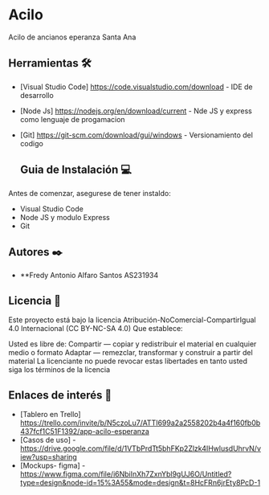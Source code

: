 # Acilo
 Acilo de ancianos eperanza Santa Ana

## Herramientas 🛠️
* [Visual Studio Code] https://code.visualstudio.com/download - IDE de desarrollo
* [Node Js] https://nodejs.org/en/download/current - Nde JS y express como lenguaje de progamacion
* [Git] https://git-scm.com/download/gui/windows - Versionamiento del codigo

  ## Guia de Instalación 💻

Antes de comenzar, asegurese de tener instaldo:

* Visual Studio Code
* Node JS y modulo Express
* Git

## Autores ✒️
* **Fredy Antonio Alfaro Santos AS231934

## Licencia 📄

Este proyecto está bajo la licencia Atribución-NoComercial-CompartirIgual 4.0 Internacional (CC BY-NC-SA 4.0)
Que establece:

Usted es libre de:
Compartir — copiar y redistribuir el material en cualquier medio o formato
Adaptar — remezclar, transformar y construir a partir del material
La licenciante no puede revocar estas libertades en tanto usted siga los términos de la licencia

## Enlaces de interés 👀

* [Tablero en Trello] https://trello.com/invite/b/N5czoLu7/ATTI699a2a2558202b4a4f160fb0b437fcf1C51F1392/app-acilo-esperanza
* [Casos de uso] - https://drive.google.com/file/d/1VTbPrdTt5bhFKp2Zlzk4IHwlusdUhrvN/view?usp=sharing
* [Mockups- figma] - https://www.figma.com/file/i6NbiInXh7ZxnYbl9gUJ6O/Untitled?type=design&node-id=15%3A55&mode=design&t=8HcFRn6jrEty8PcD-1
